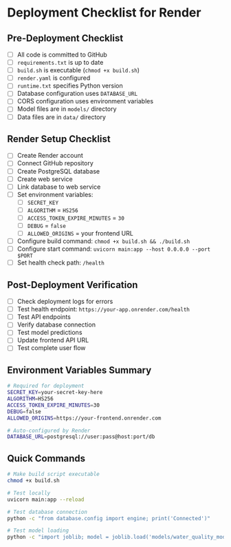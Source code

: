 # Deployment Checklist for Render

## Pre-Deployment Checklist

- [ ] All code is committed to GitHub
- [ ] `requirements.txt` is up to date
- [ ] `build.sh` is executable (`chmod +x build.sh`)
- [ ] `render.yaml` is configured
- [ ] `runtime.txt` specifies Python version
- [ ] Database configuration uses `DATABASE_URL`
- [ ] CORS configuration uses environment variables
- [ ] Model files are in `models/` directory
- [ ] Data files are in `data/` directory

## Render Setup Checklist

- [ ] Create Render account
- [ ] Connect GitHub repository
- [ ] Create PostgreSQL database
- [ ] Create web service
- [ ] Link database to web service
- [ ] Set environment variables:
  - [ ] `SECRET_KEY`
  - [ ] `ALGORITHM` = `HS256`
  - [ ] `ACCESS_TOKEN_EXPIRE_MINUTES` = `30`
  - [ ] `DEBUG` = `false`
  - [ ] `ALLOWED_ORIGINS` = your frontend URL
- [ ] Configure build command: `chmod +x build.sh && ./build.sh`
- [ ] Configure start command: `uvicorn main:app --host 0.0.0.0 --port $PORT`
- [ ] Set health check path: `/health`

## Post-Deployment Verification

- [ ] Check deployment logs for errors
- [ ] Test health endpoint: `https://your-app.onrender.com/health`
- [ ] Test API endpoints
- [ ] Verify database connection
- [ ] Test model predictions
- [ ] Update frontend API URL
- [ ] Test complete user flow

## Environment Variables Summary

```bash
# Required for deployment
SECRET_KEY=your-secret-key-here
ALGORITHM=HS256
ACCESS_TOKEN_EXPIRE_MINUTES=30
DEBUG=false
ALLOWED_ORIGINS=https://your-frontend.onrender.com

# Auto-configured by Render
DATABASE_URL=postgresql://user:pass@host:port/db
```

## Quick Commands

```bash
# Make build script executable
chmod +x build.sh

# Test locally
uvicorn main:app --reload

# Test database connection
python -c "from database.config import engine; print('Connected')"

# Test model loading
python -c "import joblib; model = joblib.load('models/water_quality_model.joblib')"
``` 